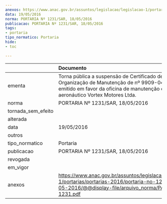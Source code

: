 ```yaml
---
anexos: https://www.anac.gov.br/assuntos/legislacao/legislacao-1/portarias/portarias-2016/portaria-no-1231-sar-18-05-2016/@@display-file/arquivo_norma/PA2016-1231.pdf
data: 19/05/2016
norma: PORTARIA Nº 1231/SAR, 18/05/2016
publicacao: PORTARIA Nº 1231/SAR, 18/05/2016
tags:
- portaria
tipo_normatico: Portaria
hide: 
- toc 
 
---
```


|                    | Documento                                                                                                                                                                       |
|:-------------------|:--------------------------------------------------------------------------------------------------------------------------------------------------------------------------------|
| ementa             | Torna pública a suspensão de Certificado de Organização de Manutenção de nº 9909-04/ANAC, emitido em favor da oficina de manutenção de produto aeronáutico Vortex Motores Ltda. |
| norma              | PORTARIA Nº 1231/SAR, 18/05/2016                                                                                                                                                |
| tornada_sem_efeito |                                                                                                                                                                                 |
| alterada           |                                                                                                                                                                                 |
| data               | 19/05/2016                                                                                                                                                                      |
| outros             |                                                                                                                                                                                 |
| tipo_normatico     | Portaria                                                                                                                                                                        |
| publicacao         | PORTARIA Nº 1231/SAR, 18/05/2016                                                                                                                                                |
| revogada           |                                                                                                                                                                                 |
| em_vigor           |                                                                                                                                                                                 |
| anexos             | https://www.anac.gov.br/assuntos/legislacao/legislacao-1/portarias/portarias-2016/portaria-no-1231-sar-18-05-2016/@@display-file/arquivo_norma/PA2016-1231.pdf                  |